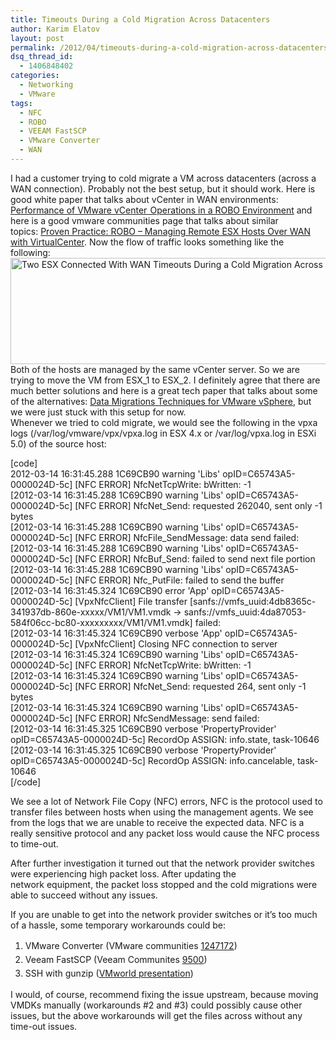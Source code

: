 ```yaml
---
title: Timeouts During a Cold Migration Across Datacenters
author: Karim Elatov
layout: post
permalink: /2012/04/timeouts-during-a-cold-migration-across-datacenters/
dsq_thread_id:
  - 1406848402
categories:
  - Networking
  - VMware
tags:
  - NFC
  - ROBO
  - VEEAM FastSCP
  - VMware Converter
  - WAN
---
```

I had a customer trying to cold migrate a VM across datacenters (across a WAN connection). Probably not the best setup, but it should work. Here is good white paper that talks about vCenter in WAN environments: <a href="http://www.vmware.com/files/pdf/techpaper/VMW-WP-Performance-vCenter.pdf" onclick="javascript:_gaq.push(['_trackEvent','download','http://www.vmware.com/files/pdf/techpaper/VMW-WP-Performance-vCenter.pdf']);">Performance of VMware vCenter  Operations in a ROBO Environment</a> and here is a good vmware communities page that talks about similar topics: <a href="http://communities.vmware.com/docs/DOC-11492" onclick="javascript:_gaq.push(['_trackEvent','outbound-article','http://communities.vmware.com/docs/DOC-11492']);">Proven Practice: ROBO &#8211; Managing Remote ESX Hosts Over WAN with VirtualCenter</a>. Now the flow of traffic looks something like the following:<a href="http://virtuallyhyper.com/wp-content/uploads/2012/03/Two_ESX_Connected_With_WAN.jpg" onclick="javascript:_gaq.push(['_trackEvent','outbound-article','http://virtuallyhyper.com/wp-content/uploads/2012/03/Two_ESX_Connected_With_WAN.jpg']);"><img class="alignnone size-full wp-image-554" title="Two_ESX_Connected_With_WAN" src="http://virtuallyhyper.com/wp-content/uploads/2012/03/Two_ESX_Connected_With_WAN.jpg" alt="Two ESX Connected With WAN Timeouts During a Cold Migration Across Datacenters" width="912" height="170" /></a>  
Both of the hosts are managed by the same vCenter server. So we are trying to move the VM from ESX\_1 to ESX\_2. I definitely agree that there are much better solutions and here is a great tech paper that talks about some of the alternatives: <a href="http://www.emc.com/collateral/software/white-papers/h8063-data-migration-vsphere-wp.pdf" onclick="javascript:_gaq.push(['_trackEvent','download','http://www.emc.com/collateral/software/white-papers/h8063-data-migration-vsphere-wp.pdf']);">Data Migrations Techniques for VMware vSphere</a>, but we were just stuck with this setup for now.  
Whenever we tried to cold migrate, we would see the following in the vpxa logs (/var/log/vmware/vpx/vpxa.log in ESX 4.x or /var/log/vpxa.log in ESXi 5.0) of the source host:

[code]  
2012-03-14 16:31:45.288 1C69CB90 warning 'Libs' opID=C65743A5-0000024D-5c] [NFC ERROR] NfcNetTcpWrite: bWritten: -1  
\[2012-03-14 16:31:45.288 1C69CB90 warning 'Libs' opID=C65743A5-0000024D-5c\] \[NFC ERROR\] NfcNet_Send: requested 262040, sent only -1 bytes  
\[2012-03-14 16:31:45.288 1C69CB90 warning 'Libs' opID=C65743A5-0000024D-5c\] \[NFC ERROR\] NfcFile_SendMessage: data send failed:  
\[2012-03-14 16:31:45.288 1C69CB90 warning 'Libs' opID=C65743A5-0000024D-5c\] \[NFC ERROR\] NfcBuf_Send: failed to send next file portion  
\[2012-03-14 16:31:45.288 1C69CB90 warning 'Libs' opID=C65743A5-0000024D-5c\] \[NFC ERROR\] Nfc_PutFile: failed to send the buffer  
\[2012-03-14 16:31:45.324 1C69CB90 error 'App' opID=C65743A5-0000024D-5c\] \[VpxNfcClient\] File transfer [sanfs://vmfs\_uuid:4db8365c-341937db-860e-xxxxx/VM1/VM1.vmdk -> sanfs://vmfs\_uuid:4da87053-584f06cc-bc80-xxxxxxxxx/VM1/VM1.vmdk] failed:  
\[2012-03-14 16:31:45.324 1C69CB90 verbose 'App' opID=C65743A5-0000024D-5c\] \[VpxNfcClient\] Closing NFC connection to server  
\[2012-03-14 16:31:45.324 1C69CB90 warning 'Libs' opID=C65743A5-0000024D-5c\] \[NFC ERROR\] NfcNetTcpWrite: bWritten: -1  
\[2012-03-14 16:31:45.324 1C69CB90 warning 'Libs' opID=C65743A5-0000024D-5c\] \[NFC ERROR\] NfcNet_Send: requested 264, sent only -1 bytes  
\[2012-03-14 16:31:45.324 1C69CB90 warning 'Libs' opID=C65743A5-0000024D-5c\] \[NFC ERROR\] NfcSendMessage: send failed:  
[2012-03-14 16:31:45.325 1C69CB90 verbose 'PropertyProvider' opID=C65743A5-0000024D-5c] RecordOp ASSIGN: info.state, task-10646  
[2012-03-14 16:31:45.325 1C69CB90 verbose 'PropertyProvider' opID=C65743A5-0000024D-5c] RecordOp ASSIGN: info.cancelable, task-10646  
[/code]

We see a lot of Network File Copy (NFC) errors, NFC is the protocol used to transfer files between hosts when using the management agents. We see from the logs that we are unable to receive the expected data. NFC is a really sensitive protocol and any packet loss would cause the NFC process to time-out.

After further investigation it turned out that the network provider switches were experiencing high packet loss. After updating the network equipment, the packet loss stopped and the cold migrations were able to succeed without any issues.

If you are unable to get into the network provider switches or it&#8217;s too much of a hassle, some temporary workarounds could be:

1.  <span style="line-height: 22px;">VMware Converter (VMware communities <a href="http://communities.vmware.com/message/1247172" onclick="javascript:_gaq.push(['_trackEvent','outbound-article','http://communities.vmware.com/message/1247172']);">1247172</a>)</span>
2.  <span style="line-height: 22px;">Veeam FastSCP (Veeam Communites <a href="http://forums.veeam.com/viewtopic.php?f=4&t=9500" onclick="javascript:_gaq.push(['_trackEvent','outbound-article','http://forums.veeam.com/viewtopic.php?f=4&t=9500']);">9500</a>)</span>
3.  <span style="line-height: 22px;">SSH with gunzip (<a href="http://download3.vmware.com/vmworld/2006/mdc9586.pdf" onclick="javascript:_gaq.push(['_trackEvent','download','http://download3.vmware.com/vmworld/2006/mdc9586.pdf']);">VMworld presentation</a>)</span>

I would, of course, recommend fixing the issue upstream, because moving VMDKs manually (workarounds #2 and #3) could possibly cause other issues, but the above workarounds will get the files across without any time-out issues.

<p class="wp-flattr-button">
  <a class="FlattrButton" style="display:none;" href="http://virtuallyhyper.com/2012/04/timeouts-during-a-cold-migration-across-datacenters/" title=" Timeouts During a Cold Migration Across Datacenters" rev="flattr;uid:virtuallyhyper;language:en_GB;category:text;tags:NFC,ROBO,VEEAM FastSCP,VMware Converter,WAN,blog;button:compact;">I had a customer trying to cold migrate a VM across datacenters (across a WAN connection). Probably not the best setup, but it should work. Here is good white paper...</a>
</p>
